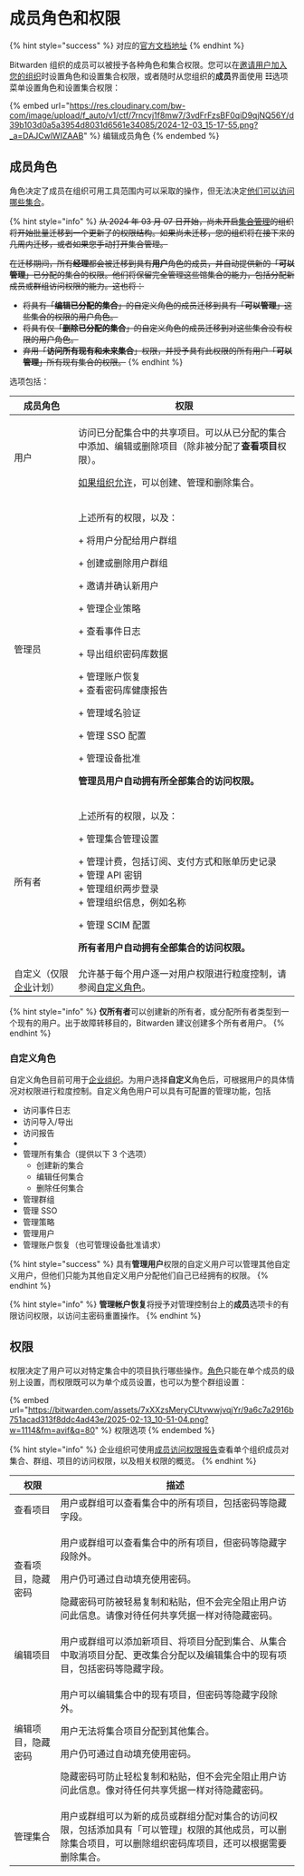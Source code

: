 # 成员角色和权限

{% hint style="success" %}
对应的[官方文档地址](https://bitwarden.com/help/article/user-types-access-control/)
{% endhint %}

Bitwarden 组织的成员可以被授予各种角色和集合权限。您可以在[邀请用户加入您的组织](../../organizations/user-management.md)时设置角色和设置集合权限，或者随时从您组织的**成员**界面使用 **☷**&#x9009;项菜单设置角色和设置集合权限：

{% embed url="https://res.cloudinary.com/bw-com/image/upload/f_auto/v1/ctf/7rncvj1f8mw7/3vdFrFzsBF0qiD9qjNQ56Y/d39b103d0a5a3954d8031d6561e34085/2024-12-03_15-17-55.png?_a=DAJCwlWIZAAB" %}
编辑成员角色
{% endembed %}

## 成员角色 <a href="#member-roles" id="member-roles"></a>

角色决定了成员在组织可用工具范围内可以采取的操作，但无法决定[他们可以访问哪些集合](member-roles-and-permissions.md#permissions)。

{% hint style="info" %}
~~从 2024 年 03 月 07 日开始，尚未开启~~[~~集合管理~~](../organization-basics/collection-management.md)~~的组织将开始批量迁移到一个更新了的权限结构。如果尚未迁移，您的组织将在接下来的几周内迁移，或者如果您手动打开集合管理。~~

~~在迁移期间，所有**经理**都会被迁移到具有**用户**角色的成员，并自动提供新的「**可以管理**」已分配的集合的权限。他们将保留完全管理这些馆集合的能力，包括分配新成员或群组访问权限的能力。这也将：~~

* ~~将具有「**编辑已分配的集合**」的自定义角色的成员迁移到具有「**可以管理**」这些集合的权限的用户角色。~~
* ~~将具有仅「**删除已分配的集合**」的自定义角色的成员迁移到对这些集合没有权限的用户角色。~~
* ~~弃用「**访问所有现有和未来集合**」权限，并授予具有此权限的所有用户「**可以管理**」所有现有集合的权限。~~
{% endhint %}

选项包括：

| 成员角色                                                                                                      | 权限                                                                                                                                                                                                                                                        |
| --------------------------------------------------------------------------------------------------------- | --------------------------------------------------------------------------------------------------------------------------------------------------------------------------------------------------------------------------------------------------------- |
| 用户                                                                                                        | <p>访问已分配集合中的共享项目。可以从已分配的集合中添加、编辑或删除项目（除非被分配了<strong>查看项目</strong>权限）。</p><p></p><p><a href="../organization-basics/collection-management.md">如果组织允许</a>，可以创建、管理和删除集合。</p>                                                                                 |
| 管理员                                                                                                       | <p>上述所有的权限，以及：</p><p>+ 将用户分配给用户群组</p><p>+ 创建或删除用户群组</p><p>+ 邀请并确认新用户</p><p>+ 管理企业策略</p><p>+ 查看事件日志</p><p>+ 导出组织密码库数据</p><p>+ 管理账户恢复<br>+ 查看密码库健康报告</p><p>+ 管理域名验证</p><p>+ 管理 SSO 配置</p><p>+ 管理设备批准</p><p></p><p><strong>管理员用户自动拥有所全部集合的访问权限。</strong></p> |
| 所有者                                                                                                       | <p>上述所有的权限，以及：</p><p>+ 管理集合管理设置</p><p>+ 管理计费，包括订阅、支付方式和账单历史记录<br>+ 管理 API 密钥<br>+ 管理组织两步登录<br>+ 管理组织信息，例如名称</p><p>+ 管理 SCIM 配置</p><p></p><p><strong>所有者用户自动拥有全部集合的访问权限。</strong></p>                                                                      |
| 自定义（仅限[企业](../../plans-and-pricing/password-manager/about-bitwarden-plans.md#enterprise-organizations)计划） | 允许基于每个用户逐一对用户权限进行粒度控制，请参阅[自定义角色](member-roles-and-permissions.md#custom-role)。                                                                                                                                                                            |

{% hint style="info" %}
**仅所有者**可以创建新的所有者，或分配所有者类型到一个现有的用户。出于故障转移目的，Bitwarden 建议创建多个所有者用户。
{% endhint %}

### 自定义角色 <a href="#custom-role" id="custom-role"></a>

自定义角色目前可用于[企业组织](../../plans-and-pricing/password-manager/about-bitwarden-plans.md#enterprise-organizations)。为用户选择**自定义**角色后，可根据用户的具体情况对权限进行粒度控制。自定义角色用户可以具有可配置的管理功能，包括

* 访问事件日志
* 访问导入/导出
* 访问报告
*
* 管理所有集合（提供以下 3 个选项）
  * 创建新的集合
  * 编辑任何集合
  * 删除任何集合
* 管理群组
* 管理 SSO
* 管理策略
* 管理用户
* 管理账户恢复（也可管理设备批准请求）

{% hint style="success" %}
具有**管理用户**权限的自定义用户可以管理其他自定义用户，但他们只能为其他自定义用户分配他们自己已经拥有的权限。
{% endhint %}

{% hint style="info" %}
**管理帐户恢复**将授予对管理控制台上的**成员**选项卡的有限访问权限，以访问主密码重置操作。
{% endhint %}

## 权限 <a href="#permissions" id="permissions"></a>

权限决定了用户可以对特定集合中的项目执行哪些操作。[角色](member-roles-and-permissions.md#member-roles)只能在单个成员的级别上设置，而权限既可以为单个成员设置，也可以为整个群组设置：

{% embed url="https://bitwarden.com/assets/7xXXzsMeryCUtvwwjvqjYr/9a6c7a2916b751acad313f8ddc4ad43e/2025-02-13_10-51-04.png?w=1114&fm=avif&q=80" %}
权限选项
{% endembed %}

{% hint style="info" %}
企业组织可使用[成员访问权限报告](../../your-vault/vault-health-reports.md#member-access)查看单个组织成员对集合、群组、项目的访问权限，以及相关权限的概览。
{% endhint %}

| 权限        | 描述                                                                                                                                       |
| --------- | ---------------------------------------------------------------------------------------------------------------------------------------- |
| 查看项目      | 用户或群组可以查看集合中的所有项目，包括密码等隐藏字段。                                                                                                             |
| 查看项目，隐藏密码 | <p>用户或群组可以查看集合中的所有项目，但密码等隐藏字段除外。</p><p>用户仍可通过自动填充使用密码。</p><p>隐藏密码可防被轻易复制​​和粘贴，但不会完全阻止用户访问此信息。请像对待任何共享凭据一样对待隐藏密码。</p>                     |
| 编辑项目      | 用户或群组可以添加新项目、将项目分配到集合、从集合中取消项目分配、更改集合分配以及编辑集合中的现有项目，包括密码等隐藏字段。                                                                           |
| 编辑项目，隐藏密码 | <p>用户可以编辑集合中的现有项目，但密码等隐藏字段除外。</p><p>用户无法将集合项目分配到其他集合。</p><p>用户仍可通过自动填充使用密码。</p><p>隐藏密码可防止轻松复制​​和粘贴，但不会完全阻止用户访问此信息。像对待任何共享凭据一样对待隐藏密码。</p> |
| 管理集合      | 用户或群组可以为新的成员或群组分配对集合的访问权限，包括添加具有「可以管理」权限的其他成员，可以删除集合项目，可以删除组织密码库项目，还可以根据需要删除集合。                                                          |
